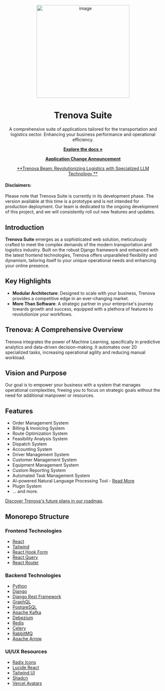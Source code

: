 <div align="center">

<img src="https://github.com/emoss08/Trenova/assets/66630775/33f8def4-1b78-4a96-8b35-c6551d333ed0" alt="image" width="300" height="auto">
<h1 align="center"><b>Trenova Suite</b></h1>
</div>
<div align="center">

A comprehensive suite of applications tailored for the transportation and logistics sector. Enhancing your business
performance and operational efficiency.

[**Explore the docs »**](https://github.com/emoss08/Trenova/wiki)

[**Application Change Announcement**](https://github.com/emoss08/Trenova/blob/main/docs/update-announcement.md)

[**Trenova Beam: Revolutionizing Logistics with Specialized LLM Technology
**](https://github.com/emoss08/Trenova/blob/main/beam.md)
</div>

#### Disclaimers:

Please note that Trenova Suite is currently in its development phase. The version available at this time is a prototype
and is not intended for production deployment. Our team is dedicated to the ongoing development of this project, and we
will consistently roll out new features and updates.


## Introduction

**Trenova Suite** emerges as a sophisticated web solution, meticulously crafted to meet the complex demands of the modern
transportation and logistics industry. Built on the robust Django framework and enhanced with the latest frontend
technologies, Trenova offers unparalleled flexibility and dynamism, tailoring itself to your unique operational needs and
enhancing your online presence.

## Key Highlights

* **Modular Architecture**: Designed to scale with your business, Trenova provides a competitive edge in an ever-changing
  market.
* **More Than Software**: A strategic partner in your enterprise's journey towards growth and success, equipped with a
  plethora of features to revolutionize your workflows.

## Trenova: A Comprehensive Overview

Trenova integrates the power of Machine Learning, specifically in predictive analytics and data-driven decision-making. It
automates over 20 specialized tasks, increasing operational agility and reducing manual workload.

## Vision and Purpose

Our goal is to empower your business with a system that manages operational complexities, freeing you to focus on
strategic goals without the need for additional manpower or resources.

## Features

- Order Management System
- Billing & Invoicing System
- Route Optimization System
- Feasibility Analysis System
- Dispatch System
- Accounting System
- Driver Management System
- Customer Management System
- Equipment Management System
- Custom Reporting System
- Automated Task Management System
- AI-powered Natural Language Processing
  Tool - [Read More](https://github.com/Trenova-Application/Trenova/blob/main/beam.md)
- Plugin System
- ... and more.

[Discover Trenova's future plans in our roadmap](https://github.com/Trenova-Application/Trenova/blob/main/roadmap.md).

## Monorepo Structure

### Frontend Technologies

- [React](https://reactjs.org/)
- [Tailwind](https://tailwindcss.com/)
- [React Hook Form](https://react-hook-form.com/)
- [React Query](https://react-query.tanstack.com/)
- [React Router](https://reactrouter.com/)

### Backend Technologies

- [Python](https://www.python.org/)
- [Django](https://wzww.djangoproject.com/)
- [Django Rest Framework](https://www.django-rest-framework.org/)
- [GraphQL](https://graphql.org/)
- [PostgreSQL](https://www.postgresql.org/)
- [Apache Kafka](https://kafka.apache.org/)
- [Debezium](https://debezium.io/)
- [Redis](https://redis.io/)
- [Celery](https://docs.celeryq.dev/en/stable/getting-started/introduction.html)
- [RabbitMQ](https://www.rabbitmq.com/)
- [Apache Arrow](https://arrow.apache.org/)

### UI/UX Resources

- [Radix Icons](https://www.radix-ui.com/icons)
- [Lucide React](https://lucide.dev/icons/)
- [Tailwind UI](https://tailwindui.com/)
- [Shadcn](https://ui.shadcn.com/)
- [Vercel Avatars](https://github.com/vercel/avatar)